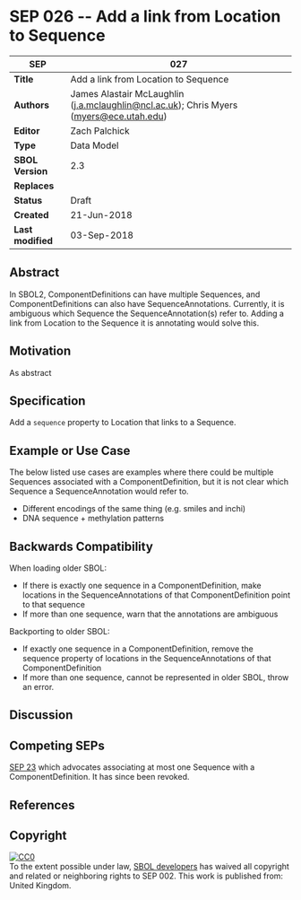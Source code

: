 SEP 026 -- Add a link from Location to Sequence
===================================

SEP                     | 027
----------------------|--------------
**Title**                | Add a link from Location to Sequence
**Authors**           | James Alastair McLaughlin (j.a.mclaughlin@ncl.ac.uk); Chris Myers (myers@ece.utah.edu)
**Editor**            | Zach Palchick
**Type**               | Data Model
**SBOL Version** | 2.3
**Replaces**        | 
**Status**             | Draft
**Created**          | 21-Jun-2018
**Last modified**  | 03-Sep-2018

## Abstract

In SBOL2, ComponentDefinitions can have multiple Sequences, and ComponentDefinitions can also have SequenceAnnotations.  Currently, it is ambiguous which Sequence the SequenceAnnotation(s) refer to. Adding a link from Location to the Sequence it is annotating would solve this.


## Motivation

As abstract



## Specification 

Add a `sequence` property to Location that links to a Sequence.


## Example or Use Case <a name='example'></a>

The below listed use cases are examples where there could be multiple Sequences associated with a ComponentDefinition, but it is not clear which Sequence a SequenceAnnotation would refer to. 

* Different encodings of the same thing (e.g. smiles and inchi)
* DNA sequence + methylation patterns

## Backwards Compatibility <a name='compatibility'></a>

When loading older SBOL:

* If there is exactly one sequence in a ComponentDefinition, make locations in the SequenceAnnotations of that ComponentDefinition point to that sequence
* If more than one sequence, warn that the annotations are ambiguous

Backporting to older SBOL:

* If exactly one sequence in a ComponentDefinition, remove the sequence property of locations in the SequenceAnnotations of that ComponentDefinition
* If more than one sequence, cannot be represented in older SBOL, throw an error.


## Discussion <a name='discussion'></a>


## Competing SEPs <a name='competing_seps'></a>

[SEP 23](https://github.com/SynBioDex/SEPs/issues/55) which advocates associating at most one Sequence with a ComponentDefinition. It has since been revoked.

References <a name='references'></a>
-----------

Copyright <a name='copyright'></a>
-----------

<p xmlns:dct="http://purl.org/dc/terms/" xmlns:vcard="http://www.w3.org/2001/vcard-rdf/3.0#">
  <a rel="license"
     href="http://creativecommons.org/publicdomain/zero/1.0/">
    <img src="http://i.creativecommons.org/p/zero/1.0/88x31.png" style="border-style: none;" alt="CC0" />
  </a>
  <br />
  To the extent possible under law,
  <a rel="dct:publisher"
     href="sbolstandard.org">
    <span property="dct:title">SBOL developers</span></a>
  has waived all copyright and related or neighboring rights to
  <span property="dct:title">SEP 002</span>.
This work is published from:
<span property="vcard:Country" datatype="dct:ISO3166"
      content="US" about="sbolstandard.org">
  United Kingdom</span>.
</p>

